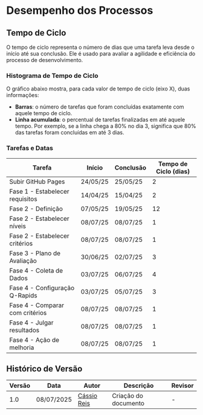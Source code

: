 # Desempenho dos Processos

## Tempo de Ciclo

O tempo de ciclo representa o número de dias que uma tarefa leva desde o início até sua conclusão. Ele é usado para avaliar a agilidade e eficiência do processo de desenvolvimento.

### Histograma de Tempo de Ciclo

O gráfico abaixo mostra, para cada valor de tempo de ciclo (eixo X), duas informações:

- **Barras**: o número de tarefas que foram concluídas exatamente com aquele tempo de ciclo.
- **Linha acumulada**: o percentual de tarefas finalizadas em até aquele tempo. Por exemplo, se a linha chega a 80% no dia 3, significa que 80% das tarefas foram concluídas em até 3 dias.

<script src="https://cdn.jsdelivr.net/npm/chart.js"></script>
<script src="https://cdn.jsdelivr.net/npm/chartjs-plugin-datalabels@2.2.0/dist/chartjs-plugin-datalabels.min.js"></script>
<script src="../charts/cycle-time.js"></script>

<div>
  <canvas id="cycleTimeChart" width="600" height="300"></canvas>
</div>


### Tarefas e Datas

| Tarefa                          | Início   | Conclusão | Tempo de Ciclo (dias) |
| ------------------------------- | -------- | --------- | --------------------- |
| Subir GitHub Pages              | 24/05/25 | 25/05/25  | 2                     |
| Fase 1 - Estabelecer requisitos | 14/04/25 | 15/04/25  | 2                     |
| Fase 2 - Definição              | 07/05/25 | 19/05/25  | 12                    |
| Fase 2 - Estabelecer níveis     | 08/07/25 | 08/07/25  | 1                     |
| Fase 2 - Estabelecer critérios  | 08/07/25 | 08/07/25  | 1                     |
| Fase 3 - Plano de Avaliação     | 30/06/25 | 02/07/25  | 3                     |
| Fase 4 - Coleta de Dados        | 03/07/25 | 06/07/25  | 4                     |
| Fase 4 - Configuração Q-Rapids  | 03/07/25 | 05/07/25  | 3                     |
| Fase 4 - Comparar com critérios | 08/07/25 | 08/07/25  | 1                     |
| Fase 4 - Julgar resultados      | 08/07/25 | 08/07/25  | 1                     |
| Fase 4 - Ação de melhoria       | 08/07/25 | 08/07/25  | 1                     |

## Histórico de Versão

| Versão | Data       | Autor                                      | Descrição            | Revisor |
| ------ | ---------- | ------------------------------------------ | -------------------- | ------- |
| 1.0    | 08/07/2025 | [Cássio Reis](https://github.com/csreis72) | Criação do documento | -       |
